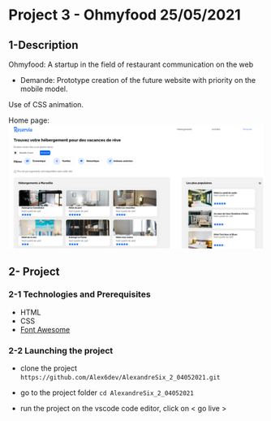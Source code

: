 # Project 3 - Ohmyfood  25/05/2021

## 1-Description
Ohmyfood: A startup in the field of restaurant communication on the web 

- Demande: 
Prototype creation of the future website with priority on the mobile model.

Use of CSS animation.



Home page:
<img src='https://github.com/Alex6dev/AlexandreSix_2_04052021/blob/master/photo/screens/screenReserviaHome.png' alt="screenshot"/>


## 2- Project

### 2-1 Technologies and Prerequisites
- HTML
- CSS
- [Font Awesome](https://fontawesome.com/)

### 2-2 Launching the project


- clone the project 
`https://github.com/Alex6dev/AlexandreSix_2_04052021.git` 

- go to the project folder 
`cd AlexandreSix_2_04052021`

- run the project 
on the vscode code editor, click on < go live >
